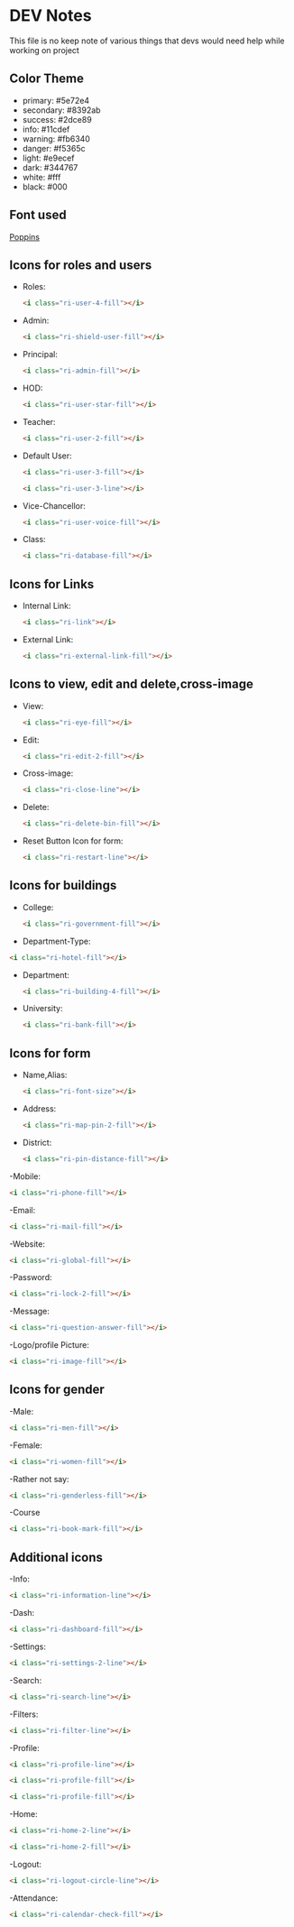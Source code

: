 # DEV Notes

This file is no keep note of various things that devs would need help while working on project

## Color Theme

- primary: #5e72e4
- secondary: #8392ab
- success: #2dce89
- info: #11cdef
- warning: #fb6340
- danger: #f5365c
- light: #e9ecef
- dark: #344767
- white: #fff
- black: #000

## Font used

[Poppins](https://fonts.google.com/specimen/Poppins?query=poppins)

## Icons for roles and users

- Roles:

  ```html
  <i class="ri-user-4-fill"></i>
  ```

- Admin:

  ```html
  <i class="ri-shield-user-fill"></i>
  ```

- Principal:

  ```html
  <i class="ri-admin-fill"></i>
  ```

- HOD:

  ```html
  <i class="ri-user-star-fill"></i>
  ```

- Teacher:

  ```html
  <i class="ri-user-2-fill"></i>
  ```

- Default User:

  ```html
  <i class="ri-user-3-fill"></i>
  ```

  ```html
  <i class="ri-user-3-line"></i>
  ```

- Vice-Chancellor:

  ```html
  <i class="ri-user-voice-fill"></i>
  ```

- Class:

  ```html
  <i class="ri-database-fill"></i>
  ```

## Icons for Links

- Internal Link:

  ```html
  <i class="ri-link"></i>
  ```

- External Link:

  ```html
  <i class="ri-external-link-fill"></i>
  ```

## Icons to view, edit and delete,cross-image

- View:

  ```html
  <i class="ri-eye-fill"></i>
  ```

- Edit:

  ```html
  <i class="ri-edit-2-fill"></i>
  ```

- Cross-image:

  ```html
  <i class="ri-close-line"></i>
  ```

- Delete:

  ```html
  <i class="ri-delete-bin-fill"></i>
  ```

- Reset Button Icon for form:

  ```html
  <i class="ri-restart-line"></i>
  ```

## Icons for buildings

- College:

  ```html
  <i class="ri-government-fill"></i>
  ```

- Department-Type:

```html
<i class="ri-hotel-fill"></i>
```

- Department:

  ```html
  <i class="ri-building-4-fill"></i>
  ```

- University:

  ```html
  <i class="ri-bank-fill"></i>
  ```

## Icons for form

- Name,Alias:

  ```html
  <i class="ri-font-size"></i>
  ```

- Address:

  ```html
  <i class="ri-map-pin-2-fill"></i>
  ```

- District:

  ```html
  <i class="ri-pin-distance-fill"></i>
  ```

-Mobile:

```html
<i class="ri-phone-fill"></i>
```

-Email:

```html
<i class="ri-mail-fill"></i>
```

-Website:

```html
<i class="ri-global-fill"></i>
```

-Password:

```html
<i class="ri-lock-2-fill"></i>
```

-Message:

```html
<i class="ri-question-answer-fill"></i>
```

-Logo/profile Picture:

```html
<i class="ri-image-fill"></i>
```

## Icons for gender

-Male:

```html
<i class="ri-men-fill"></i>
```

-Female:

```html
<i class="ri-women-fill"></i>
```

-Rather not say:

```html
<i class="ri-genderless-fill"></i>
```

-Course

```html
<i class="ri-book-mark-fill"></i>
```

## Additional icons

-Info:

```html
<i class="ri-information-line"></i>
```

-Dash:

```html
<i class="ri-dashboard-fill"></i>
```

-Settings:

```html
<i class="ri-settings-2-line"></i>
```

-Search:

```html
<i class="ri-search-line"></i>
```

-Filters:

```html
<i class="ri-filter-line"></i>
```

-Profile:

```html
<i class="ri-profile-line"></i>
```

```html
<i class="ri-profile-fill"></i>
```

```html
<i class="ri-profile-fill"></i>
```

-Home:

```html
<i class="ri-home-2-line"></i>
```

```html
<i class="ri-home-2-fill"></i>
```

-Logout:

```html
<i class="ri-logout-circle-line"></i>
```

-Attendance:

```html
<i class="ri-calendar-check-fill"></i>
```
